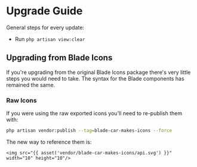 # Upgrade Guide

General steps for every update:

- Run `php artisan view:clear`

## Upgrading from Blade Icons

If you're upgrading from the original Blade Icons package there's very little steps you would need to take. The syntax for the Blade components has remained the same.

### Raw Icons

If you were using the raw exported icons you'll need to re-publish them with:

```bash
php artisan vendor:publish --tag=blade-car-makes-icons --force
```

The new way to reference them is:

```blade
<img src="{{ asset('vendor/blade-car-makes-icons/api.svg') }}" width="10" height="10"/>
```